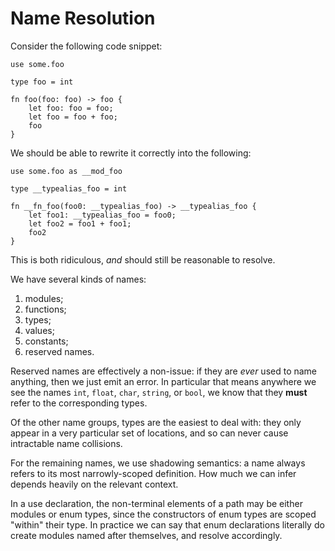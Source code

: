 # Name Resolution

Consider the following code snippet:

```jabber
use some.foo

type foo = int

fn foo(foo: foo) -> foo {
    let foo: foo = foo;
    let foo = foo + foo;
    foo
}
```

We should be able to rewrite it correctly into the following:

```jabber
use some.foo as __mod_foo

type __typealias_foo = int

fn __fn_foo(foo0: __typealias_foo) -> __typealias_foo {
    let foo1: __typealias_foo = foo0;
    let foo2 = foo1 + foo1;
    foo2
}
```

This is both ridiculous, _and_ should still be reasonable to resolve.

We have several kinds of names:
1. modules;
2. functions;
3. types;
4. values;
5. constants;
6. reserved names.

Reserved names are effectively a non-issue: if they are *ever* used to name
anything, then we just emit an error. In particular that means anywhere we
see the names `int`, `float`, `char`, `string`, or `bool`, we know that they
**must** refer to the corresponding types.

Of the other name groups, types are the easiest to deal with: they only appear
in a very particular set of locations, and so can never cause intractable name
collisions.

For the remaining names, we use shadowing semantics: a name always refers to
its most narrowly-scoped definition. How much we can infer depends heavily on
the relevant context.

In a use declaration, the non-terminal elements of a path may be either modules
or enum types, since the constructors of enum types are scoped "within" their
type. In practice we can say that enum declarations literally do create modules
named after themselves, and resolve accordingly.

